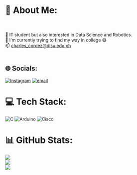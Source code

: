 # 🏹 About Me:
<br><br>🤔 IT student but also interested in Data Science and Robotics.<br>🌱 I'm currently trying to find my way in college 😅<br>📫 charles_cordez@dlsu.edu.ph<br><br>


## 🌐 Socials:
[![Instagram](https://img.shields.io/badge/Instagram-%23E4405F.svg?logo=Instagram&logoColor=white)](https://instagram.com/csteph.05) [![email](https://img.shields.io/badge/Email-D14836?logo=gmail&logoColor=white)](mailto:charles_cordez@dlsu.edu.ph) 

# 💻 Tech Stack:
![C](https://img.shields.io/badge/c-%2300599C.svg?style=plastic&logo=c&logoColor=white) ![Arduino](https://img.shields.io/badge/-Arduino-00979D?style=plastic&logo=Arduino&logoColor=white) ![Cisco](https://img.shields.io/badge/cisco-%23049fd9.svg?style=plastic&logo=cisco&logoColor=black)
# 📊 GitHub Stats:
![](https://github-readme-stats.vercel.app/api?username=csteph05&theme=dark&hide_border=false&include_all_commits=false&count_private=false)<br/>
![](https://nirzak-streak-stats.vercel.app/?user=csteph05&theme=dark&hide_border=false)<br/>
![](https://github-readme-stats.vercel.app/api/top-langs/?username=csteph05&theme=dark&hide_border=false&include_all_commits=false&count_private=false&layout=compact)

<!-- Proudly created with GPRM ( https://gprm.itsvg.in ) -->
